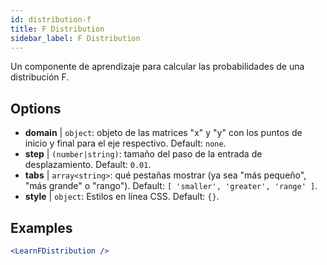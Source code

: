 ```yaml
---
id: distribution-f
title: F Distribution
sidebar_label: F Distribution
---
```


Un componente de aprendizaje para calcular las probabilidades de una distribución F.

## Options

* __domain__ | `object`: objeto de las matrices "x" y "y" con los puntos de inicio y final para el eje respectivo. Default: `none`.
* __step__ | `(number|string)`: tamaño del paso de la entrada de desplazamiento. Default: `0.01`.
* __tabs__ | `array<string>`: qué pestañas mostrar (ya sea "más pequeño", "más grande" o "rango"). Default: `[
  'smaller',
  'greater',
  'range'
]`.
* __style__ | `object`: Estilos en línea CSS. Default: `{}`.


## Examples

```jsx live
<LearnFDistribution />
```

